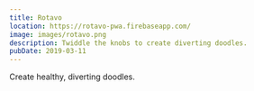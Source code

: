 ```yaml
---
title: Rotavo
location: https://rotavo-pwa.firebaseapp.com/
image: images/rotavo.png
description: Twiddle the knobs to create diverting doodles.
pubDate: 2019-03-11
---
```

Create healthy, diverting doodles.